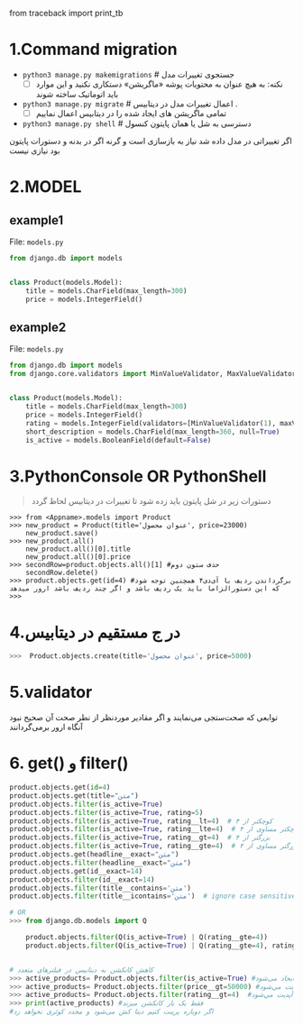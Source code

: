 from traceback import print_tb

# 1.Command migration

* `python3 manage.py makemigrations` # جستجوی تغییرات مدل
    + [ ]   نکته: به هیچ عنوان به محتویات پوشه «ماگریشن» دستکاری نکنید و این موارد باید اتوماتیک ساخته شوند
* `python3 manage.py migrate` # اعمال تغییرات مدل در دیتابیس .
    + [ ]    تمامی ماگریشن های ایجاد شده را در دیتابیس اعمال نماییم
* `python3 manage.py shell` # دسترسی به شل یا همان پایتون کنسول

اگر تغییراتی در مدل داده شد نیاز به بازسازی است و گرنه اگر در بدنه و دستورات پایتون بود نیازی نیست

# 2.MODEL

## example1

File: `models.py`

```python
from django.db import models


class Product(models.Model):
    title = models.CharField(max_length=300)
    price = models.IntegerField()
```

## example2

File: `models.py`

```python
from django.db import models
from django.core.validators import MinValueValidator, MaxValueValidator


class Product(models.Model):
    title = models.CharField(max_length=300)
    price = models.IntegerField()
    rating = models.IntegerField(validators=[MinValueValidator(1), maxValueValidator(5)], default=0)
    short_description = models.CharField(max_length=360, null=True)
    is_active = models.BooleanField(default=False)
```

# 3.PythonConsole OR PythonShell

> دستورات زیر در شل پایتون باید زده شود تا تغییرات در دیتابیس لحاظ گردد

```
>>> from <Appname>.models import Product
>>> new_product = Product(title='عنوان محصول', price=23000)
    new_product.save()
>>> new_product.all()
    new_product.all()[0].title
    new_product.all()[0].price
>>> secondRow=product.objects.all()[1] #حذف ستون دوم
    secondRow.delete()
>>> product.objects.get(id=4) #برگرداندن ردیف با آی‌دی۴ همچنین توجه شود که این دستورالزاما باید یک ردیف باشد و اگر چند ردیف باشد ارور میدهد 
>>>   
```

# 4.در ج مستقیم در دیتابیس 

```python
>>>  Product.objects.create(title='عنوان محصول', price=5000)
```


# 5.validator

توابعی که صحت‌ستجی می‌نمایند و اگر مقادیر موردنظر از نطر صحت آن صحیح نبود آنگاه ارور برمی‌گردانند
 


# 6. get() و filter()

```python
product.objects.get(id=4)
product.objects.get(title="متن")
product.objects.filter(is_active=True)
product.objects.filter(is_active=True, rating=5)
product.objects.filter(is_active=True, rating__lt=4)  # کوچکتر از ۴
product.objects.filter(is_active=True, rating__lte=4)  # کوچکتر مساوی از ۴
product.objects.filter(is_active=True, rating__gt=4)  # بزرگتر از ۴
product.objects.filter(is_active=True, rating__gte=4)  # بزرگتر مساوی از ۴
product.objects.get(headline__exact="متن")
product.objects.filter(headline__exact="متن")
product.objects.get(id__exact=14)
product.objects.filter(id__exact=14)
product.objects.filter(title__contains='متن')
product.objects.filter(title__icontains='متن')  # ignore case sensitive

# OR
>>> from django.db.models import Q

    product.objects.filter(Q(is_active=True) | Q(rating__gte=4))
    product.objects.filter(Q(is_active=True) | Q(rating__gte=4), rating__lt=5)


# کاهش کانکشن به دیتابیس در فیلترهای متعدد
>>> active_products= Product.objects.filter(is_active=True) #کوئری ایجاد می‌شود
>>> active_products= Product.objects.filter(price__gt=50000) #کوئری آپدیت مي‌شود
>>> active_products= Product.objects.filter(rating__gt=4)  #کوئری آپدیت مي‌شود
>>> print(active_products) #فقط یک بار کانکشن میزند
#اگر دوباره پرینت کنیم دیتا کش می‌شود و مجدد کوئری نخواهد زد

```